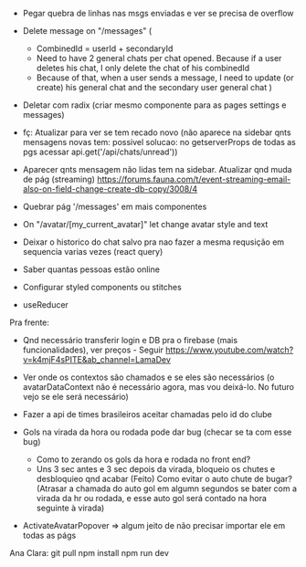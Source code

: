 - Pegar quebra de linhas nas msgs enviadas e ver se precisa de overflow

- Delete message on "/messages" (
  - CombinedId = userId + secondaryId
  - Need to have 2 general chats per chat opened. Because if a user deletes his chat, I only delete the chat of his combinedId
  - Because of that, when a user sends a message, I need to update (or create) his general chat and the secondary user general chat
)

- Deletar com radix (criar mesmo componente para as pages settings e messages)



- fç: Atualizar para ver se tem recado novo (não aparece na sidebar qnts mensagens novas tem: possivel solucao: no getserverProps de todas as pgs acessar api.get('/api/chats/unread'))
- Aparecer qnts mensagem não lidas tem na sidebar. Atualizar qnd muda de pág (streaming) https://forums.fauna.com/t/event-streaming-email-also-on-field-change-create-db-copy/3008/4
- Quebrar pág '/messages' em mais componentes

- On "/avatar/[my_current_avatar]" let change avatar style and text
- Deixar o historico do chat salvo pra nao fazer a mesma requsição em sequencia varias vezes (react query)

- Saber quantas pessoas estão online
- Configurar styled components ou stitches

- useReducer

Pra frente:
  - Qnd necessário transferir login e DB pra o firebase (mais funcionalidades), ver preços - Seguir https://www.youtube.com/watch?v=k4mjF4sPITE&ab_channel=LamaDev
  - Ver onde os contextos são chamados e se eles são necessários (o avatarDataContext não é necessário agora, mas vou deixá-lo. No futuro vejo se ele será necessário)
  - Fazer a api de times brasileiros aceitar chamadas pelo id do clube

  - Gols na virada da hora ou rodada pode dar bug (checar se ta com esse bug)
    - Como to zerando os gols da hora e rodada no front end?
    - Uns 3 sec antes e 3 sec depois da virada, bloqueio os chutes e desbloquieo qnd acabar (Feito)
    Como evitar o auto chute de bugar? (Atrasar a chamada do auto gol em algumn segundos se bater com a virada da hr ou rodada, e esse auto gol será contado na hora seguinte à virada)

  - ActivateAvatarPopover => algum jeito de não precisar importar ele em todas as págs

  Ana Clara:
  git pull
  npm install
  npm run dev